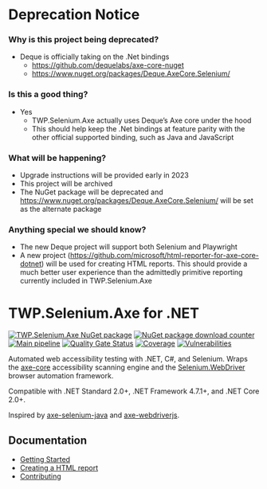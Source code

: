 # Deprecation Notice

### Why is this project being deprecated?
-	Deque is officially taking on the .Net bindings  
	-	https://github.com/dequelabs/axe-core-nuget  
	-	https://www.nuget.org/packages/Deque.AxeCore.Selenium/  
### Is this a good thing?
- Yes
  - TWP.Selenium.Axe actually uses Deque’s Axe core under the hood
  - This should help keep the .Net bindings at feature parity with the other official supported binding, such as Java and JavaScript
### What will be happening?
- Upgrade instructions will be provided early in 2023
- This project will be archived
- The NuGet package will be deprecated and https://www.nuget.org/packages/Deque.AxeCore.Selenium/ will be set as the alternate package
### Anything special we should know?
- The new Deque project will support both Selenium and Playwright 
- A new project (https://github.com/microsoft/html-reporter-for-axe-core-dotnet) will be used for creating HTML reports.  This should provide a much better user experience than the admittedly primitive reporting currently included in TWP.Selenium.Axe

# TWP.Selenium.Axe for .NET
[![TWP.Selenium.Axe NuGet package](https://img.shields.io/nuget/v/TWP.Selenium.Axe)](https://www.nuget.org/packages/TWP.Selenium.Axe) 
[![NuGet package download counter](https://img.shields.io/nuget/dt/TWP.Selenium.Axe)](https://www.nuget.org/packages/TWP.Selenium.Axe.Html/) 
[![Main pipeline](https://github.com/TroyWalshProf/SeleniumAxeHtmlDotnet/actions/workflows/mainPipeline.yml/badge.svg?branch=main)](https://github.com/TroyWalshProf/SeleniumAxeHtmlDotnet/actions/workflows/mainPipeline.yml)
[![Quality Gate Status](https://sonarcloud.io/api/project_badges/measure?project=TroyWalshProf_SeleniumAxeDotnet&metric=alert_status)](https://sonarcloud.io/dashboard?id=TroyWalshProf_SeleniumAxeDotnet)
[![Coverage](https://sonarcloud.io/api/project_badges/measure?project=TroyWalshProf_SeleniumAxeDotnet&metric=coverage)](https://sonarcloud.io/dashboard?id=TroyWalshProf_SeleniumAxeDotnet)
[![Vulnerabilities](https://sonarcloud.io/api/project_badges/measure?project=TroyWalshProf_SeleniumAxeDotnet&metric=vulnerabilities)](https://sonarcloud.io/dashboard?id=TroyWalshProf_SeleniumAxeDotnet)


Automated web accessibility testing with .NET, C#, and Selenium. Wraps the [axe-core](https://github.com/dequelabs/axe-core) accessibility scanning engine and the [Selenium.WebDriver](https://www.seleniumhq.org/) browser automation framework.

Compatible with .NET Standard 2.0+, .NET Framework 4.7.1+, and .NET Core 2.0+. 

Inspired by [axe-selenium-java](https://github.com/dequelabs/axe-selenium-java) and [axe-webdriverjs](https://github.com/dequelabs/axe-webdriverjs).

## Documentation

* [Getting Started](https://troywalshprof.github.io/SeleniumAxeHtmlDotnet/#/?id=getting-started)
* [Creating a HTML report](https://troywalshprof.github.io/SeleniumAxeHtmlDotnet/#/?id=creating-a-html-report)
* [Contributing](https://troywalshprof.github.io/SeleniumAxeHtmlDotnet/#/?id=contributing)

